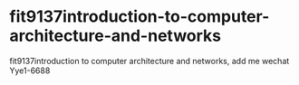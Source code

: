 # fit9137introduction-to-computer-architecture-and-networks
fit9137introduction to computer architecture and networks, add me wechat Yye1-6688
